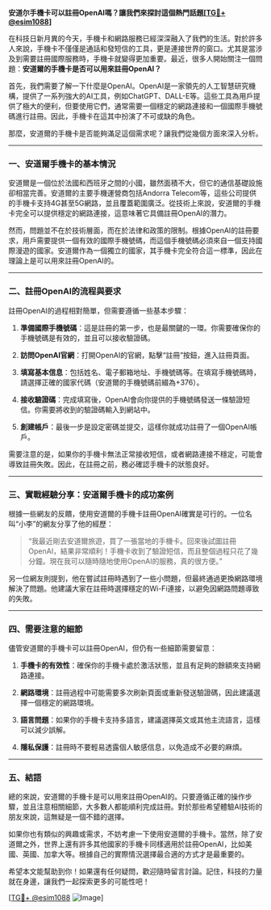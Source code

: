 **安道尔手機卡可以註冊OpenAI嗎？讓我們來探討這個熱門話題[[TG💪+ @esim1088](https://t.me/s/esim1088)]**

在科技日新月異的今天，手機卡和網路服務已經深深融入了我們的生活。對於許多人來說，手機卡不僅僅是通話和發短信的工具，更是連接世界的窗口。尤其是當涉及到需要註冊國際服務時，手機卡就變得更加重要。最近，很多人開始關注一個問題：**安道爾的手機卡是否可以用來註冊OpenAI？**

首先，我們需要了解一下什麼是OpenAI。OpenAI是一家領先的人工智慧研究機構，提供了一系列強大的AI工具，例如ChatGPT、DALL-E等。這些工具為用戶提供了極大的便利，但要使用它們，通常需要一個穩定的網路連接和一個國際手機號碼進行註冊。因此，手機卡在這其中扮演了不可或缺的角色。

那麼，安道爾的手機卡是否能夠滿足這個需求呢？讓我們從幾個方面來深入分析。

---

### **一、安道爾手機卡的基本情況**

安道爾是一個位於法國和西班牙之間的小國，雖然面積不大，但它的通信基礎設施卻相當完善。安道爾的主要手機運營商包括Andorra Telecom等，這些公司提供的手機卡支持4G甚至5G網路，並且覆蓋範圍廣泛。從技術上來說，安道爾的手機卡完全可以提供穩定的網路連接，這意味著它具備註冊OpenAI的潛力。

然而，問題並不在於技術層面，而在於法律和政策的限制。根據OpenAI的註冊要求，用戶需要提供一個有效的國際手機號碼，而這個手機號碼必須來自一個支持國際漫遊的國家。安道爾作為一個獨立的國家，其手機卡完全符合這一標準，因此在理論上是可以用來註冊OpenAI的。

---

### **二、註冊OpenAI的流程與要求**

註冊OpenAI的過程相對簡單，但需要遵循一些基本步驟：

1. **準備國際手機號碼**：這是註冊的第一步，也是最關鍵的一環。你需要確保你的手機號碼是有效的，並且可以接收驗證碼。
   
2. **訪問OpenAI官網**：打開OpenAI的官網，點擊“註冊”按鈕，進入註冊頁面。

3. **填寫基本信息**：包括姓名、電子郵箱地址、手機號碼等。在填寫手機號碼時，請選擇正確的國家代碼（安道爾的手機號碼前綴為+376）。

4. **接收驗證碼**：完成填寫後，OpenAI會向你提供的手機號碼發送一條驗證短信。你需要將收到的驗證碼輸入到網站中。

5. **創建帳戶**：最後一步是設定密碼並提交，這樣你就成功註冊了一個OpenAI帳戶。

需要注意的是，如果你的手機卡無法正常接收短信，或者網路連接不穩定，可能會導致註冊失敗。因此，在註冊之前，務必確認手機卡的狀態良好。

---

### **三、實戰經驗分享：安道爾手機卡的成功案例**

根據一些網友的反饋，使用安道爾的手機卡註冊OpenAI確實是可行的。一位名叫“小李”的網友分享了他的經歷：

> “我最近剛去安道爾旅遊，買了一張當地的手機卡。回來後試圖註冊OpenAI，結果非常順利！手機卡收到了驗證短信，而且整個過程只花了幾分鐘。現在我可以隨時隨地使用OpenAI的服務，真的很方便。”

另一位網友則提到，他在嘗試註冊時遇到了一些小問題，但最終通過更換網路環境解決了問題。他建議大家在註冊時選擇穩定的Wi-Fi連接，以避免因網路問題導致的失敗。

---

### **四、需要注意的細節**

儘管安道爾的手機卡可以註冊OpenAI，但仍有一些細節需要留意：

1. **手機卡的有效性**：確保你的手機卡處於激活狀態，並且有足夠的餘額來支持網路連接。

2. **網路環境**：註冊過程中可能需要多次刷新頁面或重新發送驗證碼，因此建議選擇一個穩定的網路環境。

3. **語言問題**：如果你的手機卡支持多語言，建議選擇英文或其他主流語言，這樣可以減少誤解。

4. **隱私保護**：註冊時不要輕易透露個人敏感信息，以免造成不必要的麻煩。

---

### **五、結語**

總的來說，安道爾的手機卡是可以用來註冊OpenAI的。只要遵循正確的操作步驟，並且注意相關細節，大多數人都能順利完成註冊。對於那些希望體驗AI技術的朋友來說，這無疑是一個不錯的選擇。

如果你也有類似的興趣或需求，不妨考慮一下使用安道爾的手機卡。當然，除了安道爾之外，世界上還有許多其他國家的手機卡同樣適用於註冊OpenAI，比如美國、英國、加拿大等。根據自己的實際情況選擇最合適的方式才是最重要的。

希望本文能幫助到你！如果還有任何疑問，歡迎隨時留言討論。記住，科技的力量就在身邊，讓我們一起探索更多的可能性吧！

[[TG💪+ @esim1088](https://t.me/s/esim1088) ![Image](https://i.postimg.cc/4NQfJmqS/Snipaste-2025-05-13-00-14-12.png)]